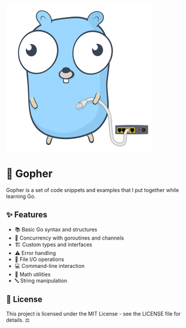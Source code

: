 ![Gopher](https://github.com/denismurphy/gopher/blob/main/_gopher.svg?raw=true&version=1)

# 🚀 Gopher

Gopher is a set of code snippets and examples that I put together while learning Go. 

## ✨ Features

- 📚 Basic Go syntax and structures
- 🔄 Concurrency with goroutines and channels
- 🏗️ Custom types and interfaces
- ⚠️ Error handling
- 📁 File I/O operations
- 💻 Command-line interaction
- 🧮 Math utilities
- 🔤 String manipulation

## 📄 License

This project is licensed under the MIT License - see the LICENSE file for details. ⚖️

